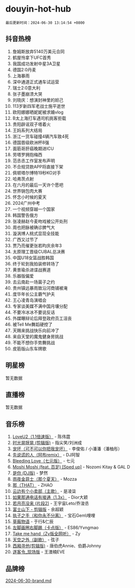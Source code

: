 # douyin-hot-hub

`最后更新时间：2024-06-30 13:14:54 +0800`

## 抖音热榜

1. 詹姆斯放弃5140万美元合同
1. 鹤屋怜拿下UFC首秀
1. 我国成功发射中星3A卫星
1. 德国2:0丹麦
1. 上海暴雨
1. 深中通道正式通车试运营
1. 瑞士2:0意大利
1. 张子墨崩溃大哭
1. 刘晓庆：想演封神里的妲己
1. 113岁新四军老战士施平逝世
1. 欧阳娜娜晒妮妮被求婚vlog
1. B太上海打车遇司机挑客拒载
1. 贵阳辟谣双子塔着火
1. 王妈系列大结局
1. 浙江一货车碰撞4辆汽车致4死
1. 德国晋级欧洲杯8强
1. 面筋哥肝癌晚期进ICU
1. 劳塔罗拥抱梅西
1. 范丞丞工作室发布声明
1. 不合规贷款APP将直接下架
1. 佩顿塔尔博特19秒KO对手
1. 哈弗茨点射
1. 在六月的最后一天许个愿吧
1. 世界锅包肉大赛
1. 怀念小时候的夏天
1. 2024广州中考
1. 一个视频穿越一个国家
1. 韩国警告俄方
1. 张凌赫赵今麦吻戏被公开处刑
1. 周也把脉被确诊脾气大
1. 漩涡博人桃式显现全技能
1. 广西又过节了
1. 贾乃亮催更张若昀庆余年3
1. 太原理工晋级CUBAL总决赛
1. 中国U18女篮战胜韩国
1. 终于轮到我拍装修转场了
1. 黄景瑜杀进谍战赛道
1. 乐器版偏爱
1. 去云南赴一场菌子之约
1. 贵州镇远暴雨致沿河商铺被淹
1. 度华年长公主霸气护夫
1. 王心凌青岛演唱会
1. 专家谈美媒不满中国月壤分配
1. 不要冷冰冰不要说反话
1. 外媒曝辩论后拜登政府员工沮丧
1. 被Tell Me舞蹈硬控了
1. 天赐来挑战快乐向前冲了
1. 来自天堂的魔鬼健身房挑战
1. 不能不想你手势舞挑战
1. 皮筋版山东车牌歌

## 明星榜

暂无数据

## 直播榜

暂无数据

## 音乐榜

1. [LoveU2（1.1倍速版）](https://sf3-cdn-tos.douyinstatic.com/obj/tos-cn-ve-2774/oQMeDffLaEmgMwgCOEMAFCI6INzoFPgWdD0rsa) - 陈伟霆
1. [时光晃呀晃 (剪辑版)](https://sf5-hl-cdn-tos.douyinstatic.com/obj/tos-cn-ve-2774/o8ACeQem3gwI1x3GIYGAfKG0LJebKFRJDwRwyW) - 指尖笑/刘洲成
1. [宠坏（可不可以你把我宠坏）](https://sf27-cdn-tos.douyinstatic.com/obj/tos-cn-ve-2774/ocWI8ft2gd0rAfXKzvKGeMQM6fVLTLfA8UJzwl) - 李俊佑 / 小潘潘（潘柚彤）
1. [先说谎的人（阿布remix）](https://sf5-hl-cdn-tos.douyinstatic.com/obj/tos-cn-ve-2774/owQtOFmAzBgxBKDOYfeCTQTgE9cDORrOQqmCZy) - DJ阿智
1. [Bleeding Love（七元版）](https://sf3-cdn-tos.douyinstatic.com/obj/tos-cn-ve-2774/oEgC9eZFHQ1MfSRnrfkzFp8AayDWqAQMABBgUs) - 七元
1. [Moshi Moshi (feat. 百足) [Sped up]](https://sf3-cdn-tos.douyinstatic.com/obj/tos-cn-ve-2774/ocCPFQcXJLeroaIdQLIGAoeeYM3OAUYGDguHXz) - Nozomi Kitay & GAL D
1. [是你 (DJ版)](https://sf3-cdn-tos.douyinstatic.com/obj/tos-cn-ve-2774/1ec766e572b34c42853ce6315d426850) - 梦然
1. [雨夜金菲士（那个夏天）](https://sf5-hl-cdn-tos.douyinstatic.com/obj/tos-cn-ve-2774/osPmPLDWQBBE2Z6bftCgYwkFaF4pEYEneXaZQs) - Mozza
1. [那（THAT）](https://sf5-hl-cdn-tos.douyinstatic.com/obj/tos-cn-ve-2774/oIIWGeBZCnlGx9tl0gFlCfwlQbj7QWAD8HYAGg) - ZHAO
1. [云边有个小卖部（主歌）](https://sf3-cdn-tos.douyinstatic.com/obj/tos-cn-ve-2774/okvgzOZylLA4WYUHkAhpy5DrCiqAmBjiMIkJp) - 是凌柒
1. [如果那通电话有接通（1.3x）](https://sf5-hl-cdn-tos.douyinstatic.com/obj/tos-cn-ve-2774/ocJeJKhUhAJG8EYZiEFfGFAPkD3beMQ5mwDv1e) - Dior大颖
1. [若月亮没来 (片段2)](https://sf5-hl-cdn-tos.douyinstatic.com/obj/tos-cn-ve-2774/ocQavLLjkCOeDxGyYeIMGgNAIwJ0QXE1Ve3Fzv) - 王宇宙Leto/乔浚丞
1. [富士山下 - 剪辑版](https://sf5-hl-cdn-tos.douyinstatic.com/obj/tos-cn-ve-2774/o4QGmeUZhQXvtC5BDkogeQni8WbdCBUJEYI12v) - 余超颖
1. [执子之手（和你永不分离）](https://sf6-cdn-tos.douyinstatic.com/obj/tos-cn-ve-2774/oU4mUWISThYfqtA61VOl8PAQGeK2LGGQfFCZfY) - 宝石Gem\哩哩
1. [草莓物语](https://sf5-hl-cdn-tos.douyinstatic.com/obj/tos-cn-ve-2774/okynhJ7jEAIIZBfsLgYMEI8QC3WbQNN66RKzhT) - 于行&仁辰
1. [左脚画圈右脚踢（卡点版）](https://sf5-hl-cdn-tos.douyinstatic.com/obj/tos-cn-ve-2774/oAoAIr8BJv8B7W4CEBMsaSfDWrAiF4izwIDMJg) - ES86/Yvngmao
1. [Take me hand（Zy版全网听）](https://sf5-hl-cdn-tos.douyinstatic.com/obj/tos-cn-ve-2774/owyUoUuVpA1I7BiszAYMSqbGseWQw8P7Ea2BiR) - Zy
1. [天空之外（副歌）](https://sf5-hl-cdn-tos.douyinstatic.com/obj/tos-cn-ve-2774/oAYn0BTp8jS8iSyZSHMUWAikyvAWI1c7aiJTr) - 弦子
1. [西厢寻他(剪辑版)](https://sf5-hl-cdn-tos.douyinstatic.com/obj/tos-cn-ve-2774/oUsAVfAQKlRNxEv5qxvIB8o5qmIWUcXbzJKJhw) - 唐伯虎Annie、伯爵Johnny
1. [逐客令_现场版](https://sf3-cdn-tos.douyinstatic.com/obj/tos-cn-ve-2774/okjvqFftEMAIgLPvI8f4MT5CZVyxmDQdBOwjBv) - 王澳楠EVE

## 品牌榜

[2024-06-30-brand.md](2024-06-30-brand.md)
